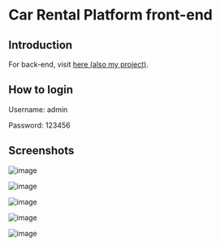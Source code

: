 # Car Rental Platform front-end

## Introduction

For back-end, visit [here (also my project)](https://github.com/founchoo/car-rental-platform).

## How to login

Username: admin

Password: 123456

## Screenshots

![image](https://github.com/founchoo/car-rental-platform-vite-mdb/assets/24630338/0127298f-4ddb-4aa8-a734-72225b3619d1)

![image](https://github.com/founchoo/car-rental-platform-vite-mdb/assets/24630338/b23e8df2-a54e-4c17-b448-3dbeef780e1e)

![image](https://github.com/founchoo/car-rental-platform-vite-mdb/assets/24630338/7a5097f0-e1c7-4722-b964-ded29ab4e62b)

![image](https://github.com/founchoo/car-rental-platform-vite-mdb/assets/24630338/79224e41-9cbf-4749-bdc3-822dd2fb9e7a)

![image](https://github.com/founchoo/car-rental-platform-vite-mdb/assets/24630338/1b4d7f5d-095b-430f-b6da-e01009a124cf)
